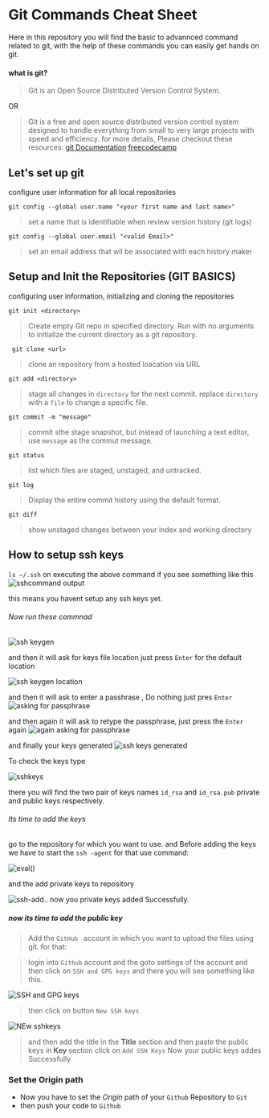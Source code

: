 # Git Commands Cheat Sheet
Here in this repository you will find the basic to advannced command related to git,
with the help of these commands you can easily get hands on git.

####  what is git?
> Git is an Open Source Distributed Version Control System.

OR

> Git is a free and open source distributed version control system designed to handle everything from small to very large projects with speed and efficiency.
for more details, Please checkout these resources:
[git Documentation](https://www.git-scm.com/doc)
[freecodecamp](https://www.freecodecamp.org/news/what-is-git-and-how-to-use-it-c341b049ae61/)

## Let's set up git
configure user information for all local repositories

```git config --global user.name "<your first name and last name>"```
>    set a name that is identifiable when review version history (git logs)

```git config --global user.email "<valid Email>"```
>    set an email address that wll be associated with each history maker

## Setup and Init the Repositories (GIT BASICS)
configuring user information, initializing and cloning the repositories

```git init <directory>```
> Create empty Git repo in specified directory. Run with no 
arguments to initialize the current directory as a git repository.

``` git clone <url>```
> clone an repository from a hosted loacation via URL

``` git add <directory> ```
> stage all changes in ```directory``` for the next commit.
replace ```directory``` with a ```file``` to change a specific file.

``` git commit -m "message" ```
> commit sthe stage snapshot, but instead of launching a text editor, use ```message``` 
as the commut message.

```git status```
> list which files are staged, unstaged, and untracked.

```git log```
> Display the entire commit history using the default format.

```git diff```
> show unstaged changes between your index and working directory

## How to setup ssh keys

```ls ~/.ssh```
on executing the above command if you see something like this
![sshcommand output](https://github.com/Angryl/git-demo/blob/master/assets/ssh%20command%201.PNG)

this means you havent setup any ssh keys yet.

###### Now run these commnad

![ssh keygen](https://github.com/Angryl/git-demo/blob/master/assets/sshkeygen.PNG)

and then it will ask for keys file location just press ```Enter``` for the default location

![ssh keygen location](https://github.com/Angryl/git-demo/blob/master/assets/ssh%20confirmation.PNG)

and then it will ask to enter a passhrase , Do nothing just pres ```Enter```
![asking for passphrase ](https://github.com/Angryl/git-demo/blob/master/assets/ssh%20confirmation%20again.PNG)

and then again it will ask to retype the passphrase, just press the ```Enter ``` again
![again asking for passphrase](https://github.com/Angryl/git-demo/blob/master/assets/ssh%20confirmation%20passphrse.PNG)

and finally your keys generated
![ssh keys generated](https://github.com/Angryl/git-demo/blob/master/assets/final%20keygen.PNG)

To check the keys type

![sshkeys](https://github.com/Angryl/git-demo/blob/master/assets/ssh%20keys.PNG)

there you will find the two pair of keys names ```id_rsa``` and ```id_rsa.pub``` private and public keys respectively.

###### Its time to add the keys
go to the repository for which you want to use.
and Before adding the keys we have to start the ```ssh -agent```
for that use command:

![eval()](https://github.com/Angryl/git-demo/blob/master/assets/evalcommand.PNG)

and the add private keys to repository

![ssh-add..](https://github.com/Angryl/git-demo/blob/master/assets/affkeys%20privte.PNG)
now you private keys added Successfully.

##### now its time to add the public key 
> Add the ```GitHub ``` account in which you want to upload the files using git.
for that:

> login into ```Github``` account
> and the goto settings of the account
> and then click on ```SSH and GPG keys```
> and there you will see something like this.

![SSH and GPG keys](https://github.com/Angryl/git-demo/blob/master/assets/sshand%20gpg%20keys.PNG)

> then click on button ```New SSH keys```

![NEw sshkeys](https://github.com/Angryl/git-demo/blob/master/assets/adding%20pub%20lic%20keyts.PNG)

> and then add the title in the __Title__ section and then paste the public keys in __Key__ section
> click on ```Add SSH Keys```
> Now your public keys addes Successfully

### Set the Origin path 

- Now you have to set the *Origin* path of your ```Github``` Repository to ```Git```
- then push your code to ```Github```




